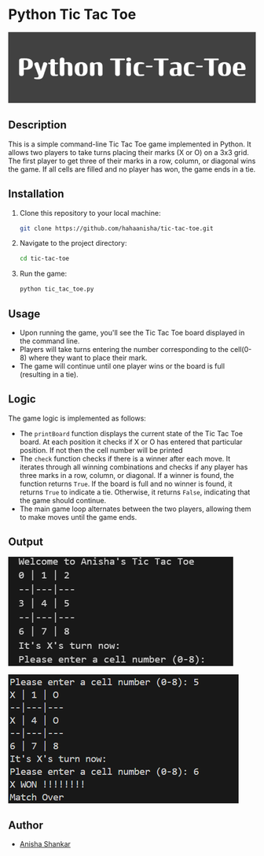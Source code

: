 # Python Tic Tac Toe

![Tic Tac Toe Banner](Python_Tic-Tac-Toe.png)

## Description

This is a simple command-line Tic Tac Toe game implemented in Python. It allows two players to take turns placing their marks (X or O) on a 3x3 grid. The first player to get three of their marks in a row, column, or diagonal wins the game. If all cells are filled and no player has won, the game ends in a tie.

## Installation

1. Clone this repository to your local machine:

    ```bash
    git clone https://github.com/hahaanisha/tic-tac-toe.git
    ```

2. Navigate to the project directory:

    ```bash
    cd tic-tac-toe
    ```

3. Run the game:

    ```bash
    python tic_tac_toe.py
    ```

## Usage

- Upon running the game, you'll see the Tic Tac Toe board displayed in the command line.
- Players will take turns entering the number corresponding to the cell(0-8) where they want to place their mark.
- The game will continue until one player wins or the board is full (resulting in a tie).

## Logic

The game logic is implemented as follows:

- The `printBoard` function displays the current state of the Tic Tac Toe board. At each position it checks if X or O has entered that particular position. If not then the cell number will be printed
- The `check` function checks if there is a winner after each move. It iterates through all winning combinations and checks if any player has three marks in a row, column, or diagonal. If a winner is found, the function returns `True`. If the board is full and no winner is found, it returns `True` to indicate a tie. Otherwise, it returns `False`, indicating that the game should continue.
- The main game loop alternates between the two players, allowing them to make moves until the game ends.

## Output
![Output](ttt_1.png)

![Output](ttt_2.png)
## Author

- [Anisha Shankar](https://github.com/hahaanisha)
